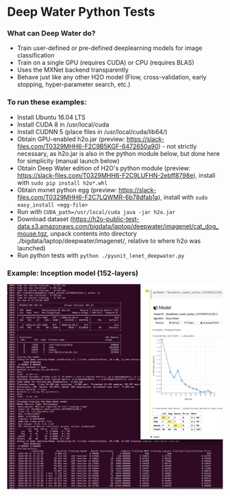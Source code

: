 # Deep Water Python Tests

### What can Deep Water do?
* Train user-defined or pre-defined deeplearning models for image classification
* Train on a single GPU (requires CUDA) or CPU (requires BLAS) 
* Uses the MXNet backend transparently
* Behave just like any other H2O model (Flow, cross-validation, early stopping, hyper-parameter search, etc.)

### To run these examples:
* Install Ubuntu 16.04 LTS
* Install CUDA 8 in /usr/local/cuda
* Install CUDNN 5 (place files in /usr/local/cuda/lib64/)
* Obtain GPU-enabled h2o.jar (preview: https://slack-files.com/T0329MHH6-F2C9B5KGF-6472650a90) - not strictly necessary, as h2o.jar is also in the python module below, but done here for simplicity (manual launch below)
* Obtain Deep Water edition of H2O's python module (preview: https://slack-files.com/T0329MHH6-F2C9LUFHN-2ebff8798e), install with `sudo pip install h2o*.whl`
* Obtain mxnet python egg (preview: https://slack-files.com/T0329MHH6-F2C7LQWMR-6b78dfab1a), install with `sudo easy_install <egg-file>`
* Run with `CUDA_path=/usr/local/cuda java -jar h2o.jar`
* Download dataset (https://h2o-public-test-data.s3.amazonaws.com/bigdata/laptop/deepwater/imagenet/cat_dog_mouse.tgz, unpack contents into directory ./bigdata/laptop/deepwater/imagenet/<here>, relative to where h2o was launched)
* Run python tests with `python ./pyunit_lenet_deepwater.py`

### Example: Inception model (152-layers)
![inception](./inception.png "Inception model")
